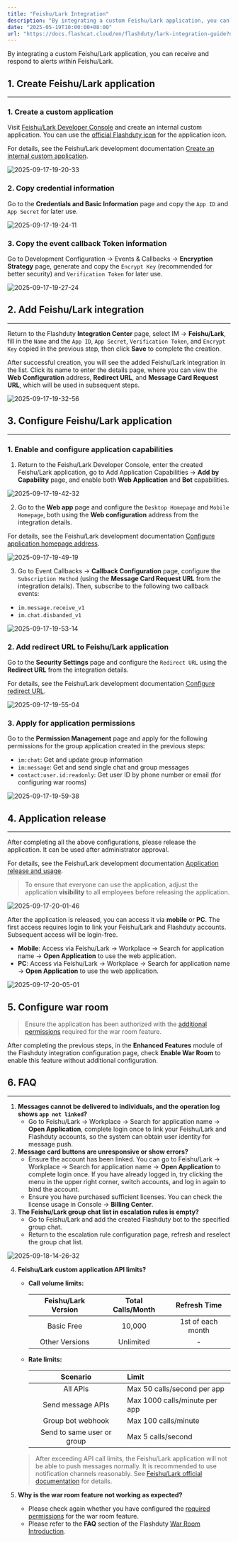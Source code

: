 ```yaml
---
title: "Feishu/Lark Integration"
description: "By integrating a custom Feishu/Lark application, you can receive and respond to alerts within Feishu/Lark."
date: "2025-05-19T10:00:00+08:00"
url: "https://docs.flashcat.cloud/en/flashduty/lark-integration-guide?nav=01JCQ7A4N4WRWNXW8EWEHXCMF5"
---
```

By integrating a custom Feishu/Lark application, you can receive and respond to alerts within Feishu/Lark.

## 1. Create Feishu/Lark application
---

### 1. Create a custom application

Visit [Feishu/Lark Developer Console](https://open.feishu.cn/app) and create an internal custom application. You can use the [official Flashduty icon](https://download.flashcat.cloud/flashcat_logo_circular.png) for the application icon.

For details, see the Feishu/Lark development documentation [Create an internal custom application](https://open.feishu.cn/document/uYjL24iN/uMTMuMTMuMTM/development-guide/step1#132c1aac).

![2025-09-17-19-20-33](https://docs-cdn.flashcat.cloud/images/png/9af11beec76ef03b935e5ba71ac2f5f5.png)
### 2. Copy credential information

Go to the **Credentials and Basic Information** page and copy the `App ID` and `App Secret` for later use.


![2025-09-17-19-24-11](https://docs-cdn.flashcat.cloud/images/png/9b72a772eaa94a7115e8568e9ae7b496.png)

### 3. Copy the event callback Token information

Go to Development Configuration → Events & Callbacks → **Encryption Strategy** page, generate and copy the `Encrypt Key` (recommended for better security) and `Verification Token` for later use.

![2025-09-17-19-27-24](https://docs-cdn.flashcat.cloud/images/png/48d8ef62cef639cb433078c878c3a4a0.png)

## 2. Add Feishu/Lark integration
---

Return to the Flashduty **Integration Center** page, select IM → **Feishu/Lark**, fill in the `Name` and the `App ID`, `App Secret`, `Verification Token`, and `Encrypt Key` copied in the previous step, then click **Save** to complete the creation.

After successful creation, you will see the added Feishu/Lark integration in the list. Click its name to enter the details page, where you can view the **Web Configuration** address, **Redirect URL**, and **Message Card Request URL**, which will be used in subsequent steps.

![2025-09-17-19-32-56](https://docs-cdn.flashcat.cloud/images/png/b4bfa3d7fdf1af9b8006be168d454700.png)

## 3. Configure Feishu/Lark application
---

### 1. Enable and configure application capabilities

1. Return to the Feishu/Lark Developer Console, enter the created Feishu/Lark application, go to Add Application Capabilities → **Add by Capability** page, and enable both **Web Application** and **Bot** capabilities.

![2025-09-17-19-42-32](https://docs-cdn.flashcat.cloud/images/png/b12ddbeed2b8d7f508eccc1078c2c12c.png)

2. Go to the **Web app** page and configure the `Desktop Homepage` and `Mobile Homepage`, both using the **Web configuration** address from the integration details.

For details, see the Feishu/Lark development documentation [Configure application homepage address](https://open.feishu.cn/document/uYjL24iN/uMTMuMTMuMTM/development-guide/step1#8366b844).

![2025-09-17-19-49-19](https://docs-cdn.flashcat.cloud/images/png/393e7629de652d1793b69af7d4f3831c.png)

3. Go to Event Callbacks → **Callback Configuration** page, configure the `Subscription Method` (using the **Message Card Request URL** from the integration details). Then, subscribe to the following two callback events:

- `im.message.receive_v1`
- `im.chat.disbanded_v1`

![2025-09-17-19-53-14](https://docs-cdn.flashcat.cloud/images/png/c42542dc49930c2e20f5921749bf3565.png)

### 2. Add redirect URL to Feishu/Lark application

Go to the **Security Settings** page and configure the `Redirect URL` using the **Redirect URL** from the integration details.

For details, see the Feishu/Lark development documentation [Configure redirect URL](https://open.feishu.cn/document/uYjL24iN/uYjN3QjL2YzN04iN2cDN?lang=zh-CN#c863e533).

![2025-09-17-19-55-04](https://docs-cdn.flashcat.cloud/images/png/6f97810d9542514c40c276588179e04f.png)

### 3. Apply for application permissions

Go to the **Permission Management** page and apply for the following permissions for the group application created in the previous steps:

- `im:chat`: Get and update group information
- `im:message`: Get and send single chat and group messages
- `contact:user.id:readonly`: Get user ID by phone number or email (for configuring war rooms)<span id="war-room-scope"></span>

![2025-09-17-19-59-38](https://docs-cdn.flashcat.cloud/images/png/61cb9fbc295e94b4d9acd7e44ac75e13.png)

## 4. Application release
---

After completing all the above configurations, please release the application. It can be used after administrator approval.

For details, see the Feishu/Lark development documentation [Application release and usage](https://open.feishu.cn/document/uYjL24iN/uMTMuMTMuMTM/development-guide/step-4).

> To ensure that everyone can use the application, adjust the application **visibility** to all employees before releasing the application.

![2025-09-17-20-01-46](https://docs-cdn.flashcat.cloud/images/png/af3d458ed4c1a3e3346c91dc6a8fa667.png)


After the application is released, you can access it via **mobile** or **PC**. The first access requires login to link your Feishu/Lark and Flashduty accounts. Subsequent access will be login-free.

- **Mobile**: Access via Feishu/Lark → Workplace → Search for application name → **Open Application** to use the web application.
- **PC**: Access via Feishu/Lark → Workplace → Search for application name → **Open Application** to use the web application.

![2025-09-17-20-05-01](https://docs-cdn.flashcat.cloud/images/png/1da64327149790ceb45ff3b66476be7f.png)

## 5. Configure war room

> Ensure the application has been authorized with the [additional permissions](#war-room-scope) required for the war room feature.

After completing the previous steps, in the **Enhanced Features** module of the Flashduty integration configuration page, check **Enable War Room** to enable this feature without additional configuration.

## 6. FAQ
---

1. **Messages cannot be delivered to individuals, and the operation log shows `app not linked`?**
   - Go to Feishu/Lark → Workplace → Search for application name → **Open Application**, complete login once to link your Feishu/Lark and Flashduty accounts, so the system can obtain user identity for message push.
2. **Message card buttons are unresponsive or show errors?**
   - Ensure the account has been linked. You can go to Feishu/Lark → Workplace → Search for application name → **Open Application** to complete login once. If you have already logged in, try clicking the menu in the upper right corner, switch accounts, and log in again to bind the account.
   - Ensure you have purchased sufficient licenses. You can check the license usage in Console → **Billing Center**.
3. **The Feishu/Lark group chat list in escalation rules is empty?**
   - Go to Feishu/Lark and add the created Flashduty bot to the specified group chat.
   - Return to the escalation rule configuration page, refresh and reselect the group chat list.

![2025-09-18-14-26-32](https://docs-cdn.flashcat.cloud/images/png/a5878acb02929c9f660c549577de5c17.png)

4. **Feishu/Lark custom application API limits?**
   - **Call volume limits:**

     | **Feishu/Lark Version** | **Total Calls/Month** | **Refresh Time** |
     | :---: | :---: | :---: |
     | Basic Free | 10,000 | 1st of each month |
     | Other Versions | Unlimited | - |

   - **Rate limits:**

     | **Scenario** | **Limit** |
     | :---: | :--- |
     | All APIs | Max 50 calls/second per app |
     | Send message APIs | Max 1000 calls/minute per app |
     | Group bot webhook | Max 100 calls/minute |
     | Send to same user or group | Max 5 calls/second |
   
   > After exceeding API call limits, the Feishu/Lark application will not be able to push messages normally. It is recommended to use notification channels reasonably. See [Feishu/Lark official documentation](https://open.feishu.cn/document/uAjLw4CM/ugTN1YjL4UTN24CO1UjN/platform-updates-/custom-app-api-call-limit) for details.
5. **Why is the war room feature not working as expected?**
   - Please check again whether you have configured the [required permissions](#war-room-scope) for the war room feature.
   - Please refer to the **FAQ** section of the Flashduty [War Room Introduction](https://docs.flashcat.cloud/en/flashduty/war-room?nav=01JCQ7A4N4WRWNXW8EWEHXCMF5).